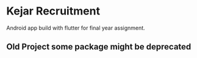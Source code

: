 # Kejar Recruitment

Android app build with flutter for final year assignment.

## Old Project some package might be deprecated
